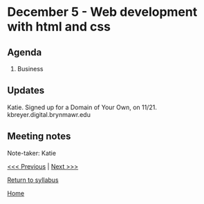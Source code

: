 # December 5 - Web development with html and css

## Agenda
1. Business

## Updates

Katie. Signed up for a Domain of Your Own, on 11/21. kbreyer.digital.brynmawr.edu

## Meeting notes
Note-taker: Katie

[<<< Previous](/sessions/11-21-disciplines.md) | [Next >>>]()

[Return to syllabus](/syllabus.md)

[Home](/README.md)
